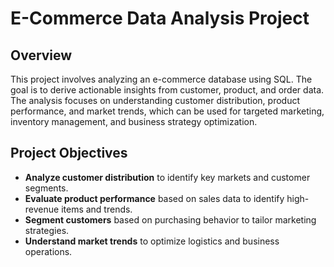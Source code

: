 # E-Commerce Data Analysis Project

## Overview
This project involves analyzing an e-commerce database using SQL. The goal is to derive actionable insights from customer, product, and order data. The analysis focuses on understanding customer distribution, product performance, and market trends, which can be used for targeted marketing, inventory management, and business strategy optimization.

## Project Objectives

- **Analyze customer distribution** to identify key markets and customer segments.
- **Evaluate product performance** based on sales data to identify high-revenue items and trends.
- **Segment customers** based on purchasing behavior to tailor marketing strategies.
- **Understand market trends** to optimize logistics and business operations.

